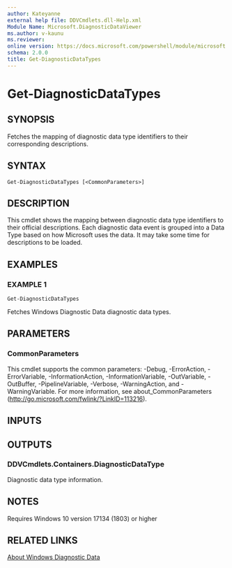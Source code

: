 ```yaml
---
author: Kateyanne
external help file: DDVCmdlets.dll-Help.xml
Module Name: Microsoft.DiagnosticDataViewer
ms.author: v-kaunu
ms.reviewer: 
online version: https://docs.microsoft.com/powershell/module/microsoft.diagnosticdataviewer/get-diagnosticdatatypes?view=windowsserver2022-ps&wt.mc_id=ps-gethelp
schema: 2.0.0
title: Get-DiagnosticDataTypes
---
```


# Get-DiagnosticDataTypes

## SYNOPSIS
Fetches the mapping of diagnostic data type identifiers to their corresponding descriptions.

## SYNTAX

```
Get-DiagnosticDataTypes [<CommonParameters>]
```

## DESCRIPTION
This cmdlet shows the mapping between diagnostic data type identifiers to their official descriptions.
Each diagnostic data event is grouped into a Data Type based on how Microsoft uses the data.
It may take some time for descriptions to be loaded.

## EXAMPLES

### EXAMPLE 1
```
Get-DiagnosticDataTypes
```

Fetches Windows Diagnostic Data diagnostic data types.

## PARAMETERS

### CommonParameters
This cmdlet supports the common parameters: -Debug, -ErrorAction, -ErrorVariable, -InformationAction, -InformationVariable, -OutVariable, -OutBuffer, -PipelineVariable, -Verbose, -WarningAction, and -WarningVariable. For more information, see about_CommonParameters (http://go.microsoft.com/fwlink/?LinkID=113216).

## INPUTS

## OUTPUTS

### DDVCmdlets.Containers.DiagnosticDataType
Diagnostic data type information.

## NOTES
Requires Windows 10 version 17134 (1803) or higher

## RELATED LINKS

[About Windows Diagnostic Data](https://docs.microsoft.com/en-us/windows/privacy/windows-diagnostic-data)


